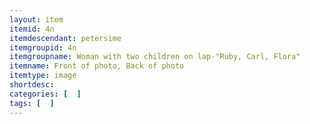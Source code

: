 ```yaml
---
layout: item
itemid: 4n
itemdescendant: petersime
itemgroupid: 4n
itemgroupname: Woman with two children on lap-"Ruby, Carl, Flora"
itemname: Front of photo, Back of photo
itemtype: image
shortdesc: 
categories: [  ]
tags: [  ]
---
```







